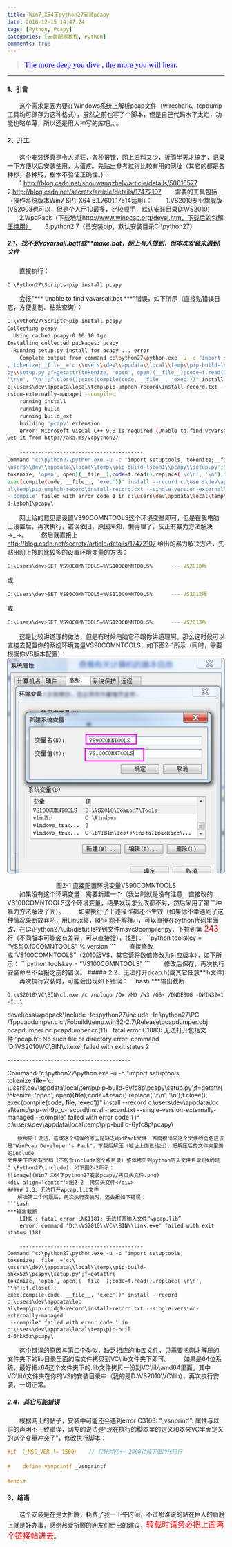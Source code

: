 ```yaml
---
title: Win7_X64下python27安装pcapy
date: 2016-12-15 14:47:24
tags: [Python, Pcapy]
categories: [安装配置教程, Python]
comments: true
---
```


><font color=#0000FF face="微软雅黑" size=4>The more deep you dive , the more you will hear.</font>


***


#### 1、引言
　　这个需求是因为要在Windows系统上解析pcap文件（wireshark、tcpdump工具均可保存为这种格式），虽然之前也写了个脚本，但是自己代码水平太烂，功能也略单薄，所以还是用大神写的库吧。。。
<!-- more -->

#### 2、开工
　　这个安装还真是令人抓狂，各种报错，网上资料又少，折腾半天才搞定，记录一下方便以后安装使用，太蛋疼。先贴出参考过得比较有用的网址（其它的都是各种抄，各种转，根本不验证正确性。)：
　　1.http://blog.csdn.net/shouwangzhelv/article/details/50016577
　　2.http://blog.csdn.net/secretx/article/details/17472107
　　需要的工具包括（操作系统版本Win7_SP1_X64 6.1.7601.17514适用）：
　　1.VS2010专业旗舰版(VS2008也可以，但是个人用10最多，比较顺手，默认安装目录D:\VS2010)
　　2.WpdPack（下载地址http://www.winpcap.org/devel.htm，下载后的包解压待用）
　　3.python2.7（已安装pip，默认安装目录C:\python27）
##### 2.1、找不到vcvarsall.bat(或**make.bat，网上有人提到，但本次安装未遇到)文件
　　直接执行：
```bash
C:\Python27\Scripts>pip install pcapy
```
　　会报"*** unable to find vavarsall.bat ***"错误，如下所示（直接贴错误日志，方便复制、粘贴查询）：
```bash
C:\Python27\Scripts>pip install pcapy
Collecting pcapy
  Using cached pcapy-0.10.10.tgz
Installing collected packages: pcapy
  Running setup.py install for pcapy ... error
    Complete output from command c:\python27\python.exe -u -c "import setuptools
, tokenize;__file__='c:\\users\\dev\\appdata\\local\\temp\\pip-build-lsboh1\\pca
py\\setup.py';f=getattr(tokenize, 'open', open)(__file__);code=f.read().replace(
'\r\n', '\n');f.close();exec(compile(code, __file__, 'exec'))" install --record
c:\users\dev\appdata\local\temp\pip-umphoh-record\install-record.txt --single-ve
rsion-externally-managed --compile:
    running install
    running build
    running build_ext
    building 'pcapy' extension
    error: Microsoft Visual C++ 9.0 is required (Unable to find vcvarsall.bat).
Get it from http://aka.ms/vcpython27

    ----------------------------------------
Command "c:\python27\python.exe -u -c "import setuptools, tokenize;__file__='c:\
\users\\dev\\appdata\\local\\temp\\pip-build-lsboh1\\pcapy\\setup.py';f=getattr(
tokenize, 'open', open)(__file__);code=f.read().replace('\r\n', '\n');f.close();
exec(compile(code, __file__, 'exec'))" install --record c:\users\dev\appdata\loc
al\temp\pip-umphoh-record\install-record.txt --single-version-externally-managed
--compile" failed with error code 1 in c:\users\dev\appdata\local\temp\pip-buil
d-lsboh1\pcapy\
```
　　网上给的意见是设置VS90COMNTOOLS这个环境变量即可，但是在我电脑上设置后，再次执行，错误依旧，原因未知，懒得理了，反正有暴力方法解决→_→。
　　然后就直接上 http://blog.csdn.net/secretx/article/details/17472107 给出的暴力解决方法，先贴出网上搜的比较多的设置环境变量的方法：
```bash
C:\Users\dev>SET VS90COMNTOOLS=%VS100COMNTOOLS%      ----VS2010版
```
或
```bash
C:\Users\dev>SET VS90COMNTOOLS=%VS110COMNTOOLS%      ----VS2012版
```
或
```bash
C:\Users\dev>SET VS90COMNTOOLS=%VS120COMNTOOLS%      ----VS2013版
```
　　这是比较讲道理的做法，但是有时候电脑它不跟你讲道理啊。那么这时候可以直接去配置你的系统环境变量VS90COMNTOOLS，如下图2-1所示（同时，需要根据你VS版本配置）：
![image](Win7_X64下python27安装pcapy/设置环境变量.png)
<div align='center'>图2-1  直接配置环境变量VS90COMNTOOLS</div>
　　如果没有这个环境变量，需要新建一个（我当时就是没有注意，直接改的VS100COMNTOOLS这个环境变量，结果发现怎么改都不对，然后采用了第二种暴力方法解决了囧）。
　　如果执行了上述操作都还不生效（如果你不幸遇到了这种情况果断放弃吧，用Linux装，RP问题不解释。)，可以直接在python代码里面改，在C:\Python27\Lib\distutils找到文件msvc9compiler.py，下拉到第<font color=#FF0000 size=4> 243 </font>行（不同版本可能会有差异，可以直接搜），找到：
```python
toolskey = "VS%0.f0COMNTOOLS" % version
```
　　直接修改成“VS100COMNTOOLS”（2010版VS，其它请将数值修改为对应版本），如下所示：
```python
toolskey = "VS100COMNTOOLS"
```
　　修改后保存，再次执行安装命令不会报之前的错误。
##### 2.2、无法打开pcap.h(或其它任意**.h文件)
　　再次执行安装时，可能会出现如下错误：
```bash
***输出截断

    D:\VS2010\VC\BIN\cl.exe /c /nologo /Ox /MD /W3 /GS- /DNDEBUG -DWIN32=1 -Ic:\
devel\oss\wpdpack\Include -Ic:\python27\include -Ic:\python27\PC /Tppcapdumper.c
c /Fobuild\temp.win32-2.7\Release\pcapdumper.obj
    pcapdumper.cc
    pcapdumper.cc(11) : fatal error C1083: 无法打开包括文件:“pcap.h”: No such
file or directory
    error: command 'D:\\VS2010\\VC\\BIN\\cl.exe' failed with exit status 2

    ----------------------------------------
Command "c:\python27\python.exe -u -c "import setuptools, tokenize;__file__='c:\
\users\\dev\\appdata\\local\\temp\\pip-build-6yfc8p\\pcapy\\setup.py';f=getattr(
tokenize, 'open', open)(__file__);code=f.read().replace('\r\n', '\n');f.close();
exec(compile(code, __file__, 'exec'))" install --record c:\users\dev\appdata\loc
al\temp\pip-wh9p_o-record\install-record.txt --single-version-externally-managed
 --compile" failed with error code 1 in c:\users\dev\appdata\local\temp\pip-buil
d-6yfc8p\pcapy\
```
　　按照网上说法，造成这个错误的原因是缺乏WpdPack文件，百度搜出来这个文件的全名应该是"WinPcap Developer's Pack"，下载后解压（地址上面已给出），把解压后的文件夹里面的include
文件夹下的所有文档（不包含include这个根目录）整体拷贝到python的头文件目录(我的是C:\Python27\include)，如下图2-2所示：
![image](Win7_X64下python27安装pcapy/拷贝头文件.png)
<div align='center'>图2-2  拷贝头文件</div>
##### 2.3、无法打开wpcap.lib文件
　　解决第二个问题后，再次执行安装时，还会报如下错误：
```bash
***输出截断
    LINK : fatal error LNK1181: 无法打开输入文件“wpcap.lib”
    error: command 'D:\\VS2010\\VC\\BIN\\link.exe' failed with exit status 1181

    ----------------------------------------
Command "c:\python27\python.exe -u -c "import setuptools, tokenize;__file__='c:\
\users\\dev\\appdata\\local\\temp\\pip-build-6hkx5z\\pcapy\\setup.py';f=getattr(
tokenize, 'open', open)(__file__);code=f.read().replace('\r\n', '\n');f.close();
exec(compile(code, __file__, 'exec'))" install --record c:\users\dev\appdata\loc
al\temp\pip-ccidg9-record\install-record.txt --single-version-externally-managed
 --compile" failed with error code 1 in c:\users\dev\appdata\local\temp\pip-buil
d-6hkx5z\pcapy\
```
　　这个错误的原因与第二个类似，缺乏相应的lib库文件，只需要把刚才解压的文件夹下的lib目录里面的库文件拷贝到VC\lib文件夹下即可。
　　如果是64位系统，最好把x64这个文件夹下的.lib文件拷贝一份到VC\lib\amd64里面，其中VC\lib\文件夹在你的VS的安装目录中（我的是D:\VS2010\VC\lib），再次执行安装，一切正常。
##### 2.4、其它可能错误
　　根据网上的帖子，安装中可能还会遇到error C3163: “_vsnprintf”: 属性与以前的声明不一致错误，网友的说法是“现在执行的脚本里的定义和本来VC里面定义的这个变量冲突了”，修改执行脚本：
```c++
#if （_MSC_VER != 1500）   // 只针对VC++ 2008注释下面的代码行

#    define vsnprintf _vsnprintf

#endif
```
#### 3、结语
　　这个安装是在是太折腾，耗费了我一下午时间，不过那谁说的站在巨人的肩膀上就是好办事，感谢热爱折腾的网友们给出的建议，<font color=#FF0000 size=4>转载时请务必把上面两个链接帖进去</font>。